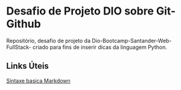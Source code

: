 # Desafio de Projeto DIO sobre Git-Github
Repositório, desafio de projeto da Dio-Bootcamp-Santander-Web-FullStack- criado para fins de inserir dicas da linguagem Python.
## Links Úteis
[Sintaxe basica Markdown](https://www.markdownguide.org/basic-syntax/)
